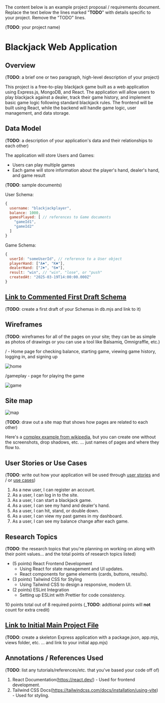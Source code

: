 The content below is an example project proposal / requirements document. Replace the text below the lines marked "__TODO__" with details specific to your project. Remove the "TODO" lines.

(__TODO__: your project name)

# Blackjack Web Application 

## Overview

(__TODO__: a brief one or two paragraph, high-level description of your project)

This project is a free-to-play blackjack game built as a web application using Express.js, MongoDB, and React. The application will allow users to play blackjack against a dealer, track their game history, and implement basic game logic following standard blackjack rules. The frontend will be built using React, while the backend will handle game logic, user management, and data storage.

## Data Model

(__TODO__: a description of your application's data and their relationships to each other) 

The application will store Users and Games:

* Users can play multiple games
* Each game will store information about the player's hand, dealer's hand, and game result

(__TODO__: sample documents)

User Schema:

```javascript
{
  username: "blackjackplayer",
  balance: 1000,
  gamesPlayed: [ // references to Game documents
    "gameId1",
    "gameId2"
  ]
}
```

Game Schema:

```javascript
{
  userId: "someUserId", // reference to a User object
  playerHand: ["A♠", "K♣"],
  dealerHand: ["J♦", "6♠"],
  result: "win", // "win", "lose", or "push"
  createdAt: "2025-03-19T14:00:00.000Z"
}
```

## [Link to Commented First Draft Schema](db.mjs) 

(__TODO__: create a first draft of your Schemas in db.mjs and link to it)

## Wireframes

(__TODO__: wireframes for all of the pages on your site; they can be as simple as photos of drawings or you can use a tool like Balsamiq, Omnigraffle, etc.)

/ - Home page for checking balance, starting game, viewing game history, logging in, and signing up 

![home](documentation/Wireframes-1.jpg)

/gameplay - page for playing the game

![game](documentation/Wireframes-2.jpg)


## Site map

![map](documentation/map.jpg)

(__TODO__: draw out a site map that shows how pages are related to each other)

Here's a [complex example from wikipedia](https://upload.wikimedia.org/wikipedia/commons/2/20/Sitemap_google.jpg), but you can create one without the screenshots, drop shadows, etc. ... just names of pages and where they flow to.

## User Stories or Use Cases

(__TODO__: write out how your application will be used through [user stories](http://en.wikipedia.org/wiki/User_story#Format) and / or [use cases](https://en.wikipedia.org/wiki/Use_case))

1. As a new user, I can register an account.
2. As a user, I can log in to the site.
3. As a user, I can start a blackjack game.
4. As a user, I can see my hand and dealer's hand.
5. As a user, I can hit, stand, or double down.
6. As a user, I can view my past games in my dashboard.
7. As a user, I can see my balance change after each game.

## Research Topics

(__TODO__: the research topics that you're planning on working on along with their point values... and the total points of research topics listed)

* (5 points) React Frontend Development
    * Using React for state management and UI updates.
    * React components for game elements (cards, buttons, results).
* (3 points) Tailwind CSS for Styling
    * Using Tailwind CSS to design a responsive, modern UI.
* (2 points) ESLint Integration
    * Setting up ESLint with Prettier for code consistency.

10 points total out of 8 required points (___TODO__: addtional points will __not__ count for extra credit)


## [Link to Initial Main Project File](app.mjs) 

(__TODO__: create a skeleton Express application with a package.json, app.mjs, views folder, etc. ... and link to your initial app.mjs)

## Annotations / References Used

(__TODO__: list any tutorials/references/etc. that you've based your code off of)

1. React Documentation(https://react.dev/) - Used for frontend development.
2. Tailwind CSS Docs(https://tailwindcss.com/docs/installation/using-vite) - Used for styling.

